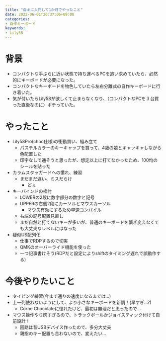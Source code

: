 ```yaml
---
title: "自キに入門して1か月でやったこと"
date: 2022-06-01T20:37:06+09:00
categories:
- 自作キーボード
keywords:
- Lily58
---
```

# 背景
- コンパクトな手ぶらに近い状態で持ち運べるPCを追い求めていたら、必然的にキーボードが必要になった。
- コンパクトなキーボードを物色していたら左右分離式の自作キーボードに行き着いた。
- 気が付いたらLily58が欲しくて止まらなくなり、（コンパクトなPCを３台買った直後なのに）ポチっていた。

# やったこと
- Lily58Pro(choc仕様)の衝動買い、組み立て
    - パステルカラーのキーキャップを買って、4歳の娘とキャッキャしながら色配置した
    - 印字なしで通そうと思ったが、想定以上に打てなかったため、100均のシールを貼った
- カラムスタッガードへの慣れ、練習
    - まだまだ遅い、ミスだらけ
        - どぇ
- キーバインドの検討
    - LOWERの2段に数字部分の数字と記号
    - UPPERの右側2段にカーソルとマウスカーソル
        - マウス有効にするため早速コンパイル
    - 右端の記号配置見直し
    - まだ自然と打てないキーが多いが、普通のキーボードを繋ぎ変えなくても大丈夫なレベルにはなった
- 疑似US配列化
    - 仕事でRDPするので切実
    - QMKのオーバーライド機能を使った
    - 一つ記事書けそう(RDPだと設定によりshiftのタイミング遅れで誤動作する)

# 今後やりたいこと
- タイピング練習(今まで通りの速度になるまでは...)
- 上一列使わないようにして、より小さなキーボードを新調！(早すぎ...?)
    - Corne Chocolateに憧れたけど、最初は無理だと思ったので...
- マウス操作やり肉すぎるので、トラックボールかジョイスティック付けて自前設計！
    - 回路は昔USBデバイス作ったので、多分大丈夫
    - 親指のキー配置も合わないので、変えたい...
